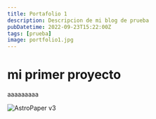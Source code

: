 ```yaml
---
title: Portafolio 1
description: Descripcion de mi blog de prueba
pubDatetime: 2022-09-23T15:22:00Z
tags: [prueba]
image: portfolio1.jpg
---
```


# mi primer proyecto

aaaaaaaaa

![AstroPaper v3](@assets/images/placeholder.png)
